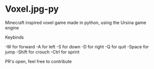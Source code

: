 # Voxel.jpg-py
Minecraft inspired voxel game made in python, using the Ursina game engine


Keybinds

-W for forward
-A for left
-S for down
-D for right
-Q for quit
-Space for jump
-Shift for crouch
-Ctrl for sprint



PR's open, feel free to contribute
